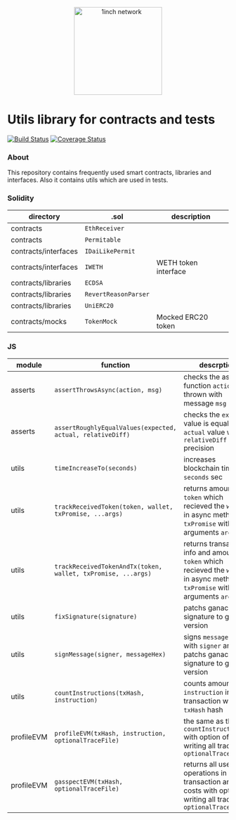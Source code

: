 <p align="center">
  <img src="https://app.1inch.io/assets/images/logo.svg" width="200" alt="1inch network" />
</p>

# Utils library for contracts and tests

[![Build Status](https://github.com/1inch/solidity-utils/workflows/CI/badge.svg)](https://github.com/1inch/solidity-utils/actions)
[![Coverage Status](https://coveralls.io/repos/github/1inch/solidity-utils/badge.svg?branch=master)](https://coveralls.io/github/1inch/solidity-utils?branch=master)

### About

This repository contains frequently used smart contracts, libraries and interfaces. Also it contains utils which are used in tests.

### Solidity

|directory|.sol|description|
|--|--|--|
|contracts|`EthReceiver`||
|contracts|`Permitable`||
|contracts/interfaces|`IDaiLikePermit`||
|contracts/interfaces|`IWETH`|WETH token interface|
|contracts/libraries|`ECDSA`||
|contracts/libraries|`RevertReasonParser`||
|contracts/libraries|`UniERC20`||
|contracts/mocks|`TokenMock`|Mocked ERC20 token|

### JS

|module|function|descrption|
|--|--|--|
|asserts|`assertThrowsAsync(action, msg)`|checks the async function `action()` thrown with message `msg`|
|asserts|`assertRoughlyEqualValues(expected, actual, relativeDiff)`|checks the `expected` value is equal to `actual` value with `relativeDiff` precision|
|utils|`timeIncreaseTo(seconds)`|increases blockchain time to `seconds` sec|
|utils|`trackReceivedToken(token, wallet, txPromise, ...args)`|returns amount of `token` which recieved the `wallet` in async method `txPromise` with arguments `args`|
|utils|`trackReceivedTokenAndTx(token, wallet, txPromise, ...args)`|returns transaction info and amount of `token` which recieved the `wallet` in async method `txPromise` with arguments `args`|
|utils|`fixSignature(signature)`|patchs ganache's signature to geth's version|
|utils|`signMessage(signer, messageHex) `|signs `messageHex` with `signer` and patchs ganache's signature to geth's version|
|utils|`countInstructions(txHash, instruction)`|counts amount of `instruction` in transaction with `txHash` hash|
|profileEVM|`profileEVM(txHash, instruction, optionalTraceFile)`|the same as the `countInstructions()` with option of writing all trace to `optionalTraceFile`|
|profileEVM|`gasspectEVM(txHash, optionalTraceFile)`|returns all used operations in `txHash` transaction and their costs with option of writing all trace to `optionalTraceFile`|

